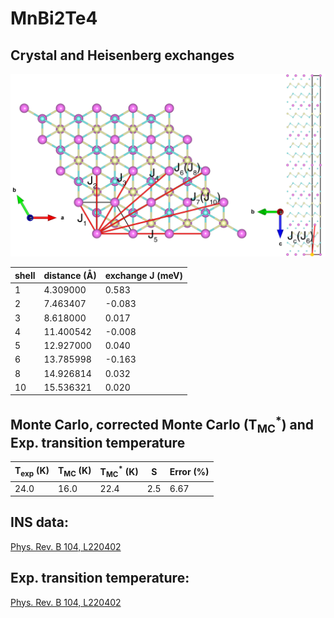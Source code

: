 # MnBi2Te4

## Crystal and Heisenberg exchanges

![MnBi2Te4 Structure](MnBi2Te4.jpg)


| shell    | distance (A&#778;) | exchange J (meV) |
|----------|--------------|------------------|
| 1        | 4.309000     | 0.583            |
| 2        | 7.463407     | -0.083           |
| 3        | 8.618000     | 0.017            |
| 4        | 11.400542    | -0.008           |
| 5        | 12.927000    | 0.040            |
| 6        | 13.785998    | -0.163           |
| 8        | 14.926814    | 0.032            |
| 10       | 15.536321    | 0.020            |


## Monte Carlo, corrected Monte Carlo (T<sub>MC</sub><sup>*</sup>) and Exp. transition temperature

| T<sub>exp</sub> (K) | T<sub>MC</sub> (K) | T<sub>MC</sub><sup>*</sup> (K) | S   | Error (%) |
|----------------------|--------------------|--------------------------------|-----|-----------|
| 24.0                   | 16.0                 | 22.4                           | 2.5 | 6.67       |


## INS data:
[Phys. Rev. B 104, L220402](https://doi.org/10.1103/PhysRevB.104.L220402)


## Exp. transition temperature:
[Phys. Rev. B 104, L220402](https://doi.org/10.1103/PhysRevB.104.L220402)
